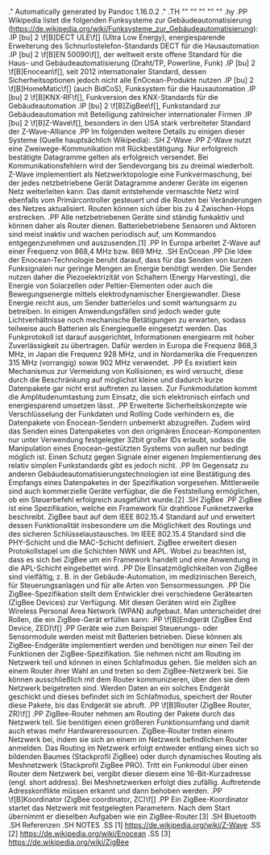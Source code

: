 .\" Automatically generated by Pandoc 1.16.0.2
.\"
.TH "" "" "" "" ""
.hy
.PP
Wikipedia listet die folgenden Funksysteme zur
Gebäudeautomatisierung (https://de.wikipedia.org/wiki/Funksysteme_zur_Gebäudeautomatisierung):
.IP \[bu] 2
\f[B]DECT ULE\f[] (Ultra Low Energy), energiesparende Erweiterung des
Schnurlostelefon\-Standards DECT für die Hausautomation
.IP \[bu] 2
\f[B]EN 50090\f[], der weltweit erste offene Standard für die Haus\- und
Gebäudeautomatisierung (Draht/TP, Powerline, Funk)
.IP \[bu] 2
\f[B]Enocean\f[], seit 2012 internationaler Standard, dessen
Sicherheitsoptionen jedoch nicht alle EnOcean\-Produkte nutzen
.IP \[bu] 2
\f[B]HomeMatic\f[] (auch BidCoS), Funksystem für die Hausautomation
.IP \[bu] 2
\f[B]KNX\-RF\f[], Funkversion des KNX\-Standards für die
Gebäudeautomation
.IP \[bu] 2
\f[B]ZigBee\f[], Funkstandard zur Gebäudeautomation mit Beteiligung
zahlreicher internationaler Firmen
.IP \[bu] 2
\f[B]Z\-Wave\f[], besonders in den USA stark verbreiteter Standard der
Z\-Wave\-Alliance
.PP
Im folgenden weitere Details zu einigen dieser Systeme (Quelle
hauptsächlich Wikipedia):
.SH Z\-Wave
.PP
Z\-Wave nutzt eine Zweiwege\-Kommunikation mit Rückbestätigung.
Nur erfolgreich bestätigte Datagramme gelten als erfolgreich versendet.
Bei Kommunikationsfehlern wird der Sendevorgang bis zu dreimal
wiederholt.
Z\-Wave implementiert als Netzwerktopologie eine Funkvermaschung, bei
der jedes netzbetriebene Gerät Datagramme anderer Geräte im eigenen Netz
weiterleiten kann.
Das damit entstehende vermaschte Netz wird ebenfalls vom
Primärcontroller gesteuert und die Routen bei Veränderungen des Netzes
aktualisiert.
Routen können sich über bis zu 4 Zwischen\-Hops erstrecken.
.PP
Alle netzbetriebenen Geräte sind ständig funkaktiv und können daher als
Router dienen.
Batteriebetriebene Sensoren und Aktoren sind meist inaktiv und wachen
periodisch auf, um Kommandos entgegenzunehmen und auszusenden.[1]
.PP
In Europa arbeitet Z\-Wave auf einer Frequenz von 868,4 MHz bzw.
869 MHz.
.SH EnOcean
.PP
Die Idee der Enocean\-Technologie beruht darauf, dass für das Senden von
kurzen Funksignalen nur geringe Mengen an Energie benötigt werden.
Die Sender nutzen daher die Piezoelektrizität von Schaltern (Energy
Harvesting), die Energie von Solarzellen oder Peltier\-Elementen oder
auch die Bewegungsenergie mittels elektrodynamischer Energiewandler.
Diese Energie reicht aus, um Sender batterielos und somit wartungsarm zu
betreiben.
In einigen Anwendungsfällen sind jedoch weder gute Lichtverhältnisse
noch mechanische Betätigungen zu erwarten, sodass teilweise auch
Batterien als Energiequelle eingesetzt werden.
Das Funkprotokoll ist darauf ausgerichtet, Informationen energiearm mit
hoher Zuverlässigkeit zu übertragen.
Dafür werden in Europa die Frequenz 868,3 MHz, in Japan die Frequenz 928
MHz, und in Nordamerika die Frequenzen 315 MHz (vorrangig) sowie 902 MHz
verwendet.
.PP
Es existiert kein Mechanismus zur Vermeidung von Kollisionen; es wird
versucht, diese durch die Beschränkung auf möglichst kleine und dadurch
kurze Datenpakete gar nicht erst auftreten zu lassen.
Zur Funkmodulation kommt die Amplitudenumtastung zum Einsatz, die sich
elektronisch einfach und energiesparend umsetzen lässt.
.PP
Erweiterte Sicherheitskonzepte wie Verschlüsselung der Funkdaten und
Rolling Code verhindern es, die Datenpakete von Enocean\-Sendern
unbemerkt abzugreifen.
Zudem wird das Senden eines Datenpaketes von den originären
Enocean\-Komponenten nur unter Verwendung festgelegter 32bit großer IDs
erlaubt, sodass die Manipulation eines Enocean\-gestützten Systems von
außen nur bedingt möglich ist.
Einen Schutz gegen Signale einer eigenen Implementierung des relativ
simplen Funkstandards gibt es jedoch nicht.
.PP
Im Gegensatz zu anderen Gebäudeautomatisierungstechnologien ist eine
Bestätigung des Empfangs eines Datenpaketes in der Spezifikation
vorgesehen.
Mittlerweile sind auch kommerzielle Geräte verfügbar, die die
Feststellung ermöglichen, ob ein Steuerbefehl erfolgreich ausgeführt
wurde.[2]
.SH ZigBee
.PP
ZigBee ist eine Spezifikation, welche ein Framework für drahtlose
Funknetzwerke beschreibt.
ZigBee baut auf dem IEEE 802.15.4 Standard auf und erweitert dessen
Funktionalität insbesondere um die Möglichkeit des Routings und des
sicheren Schlüsselaustausches.
Im IEEE 802.15.4 Standard sind die PHY\-Schicht und die MAC\-Schicht
definiert.
ZigBee erweitert diesen Protokollstapel um die Schichten NWK und APL.
Wobei zu beachten ist, dass es sich bei ZigBee um ein Framework handelt
und eine Anwendung in die APL\-Schicht eingebettet wird.
.PP
Die Einsatzmöglichkeiten von ZigBee sind vielfältig, z.
B.
in der Gebäude\-Automation, im medizinischen Bereich, für
Steuerungsanlagen und für alle Arten von Sensormessungen.
.PP
Die ZigBee\-Spezifikation stellt dem Entwickler drei verschiedene
Gerätearten (ZigBee Devices) zur Verfügung.
Mit diesen Geräten wird ein ZigBee Wireless Personal Area Network (WPAN)
aufgebaut.
Man unterscheidet drei Rollen, die ein ZigBee\-Gerät erfüllen kann:
.PP
\f[B]Endgerät (ZigBee End Device, ZED)\f[]
.PP
Geräte wie zum Beispiel Steuerungs\- oder Sensormodule werden meist mit
Batterien betrieben.
Diese können als ZigBee\-Endgeräte implementiert werden und benötigen
nur einen Teil der Funktionen der ZigBee\-Spezifikation.
Sie nehmen nicht am Routing im Netzwerk teil und können in einen
Schlafmodus gehen.
Sie melden sich an einem Router ihrer Wahl an und treten so dem
ZigBee\-Netzwerk bei.
Sie können ausschließlich mit dem Router kommunizieren, über den sie dem
Netzwerk beigetreten sind.
Werden Daten an ein solches Endgerät geschickt und dieses befindet sich
im Schlafmodus, speichert der Router diese Pakete, bis das Endgerät sie
abruft.
.PP
\f[B]Router (ZigBee Router, ZR)\f[]
.PP
ZigBee\-Router nehmen am Routing der Pakete durch das Netzwerk teil.
Sie benötigen einen größeren Funktionsumfang und damit auch etwas mehr
Hardwareressourcen.
ZigBee\-Router treten einem Netzwerk bei, indem sie sich an einem im
Netzwerk befindlichen Router anmelden.
Das Routing im Netzwerk erfolgt entweder entlang eines sich so bildenden
Baumes (Stackprofil ZigBee) oder durch dynamisches Routing als
Meshnetzwerk (Stackprofil ZigBee PRO).
Tritt ein Funkmodul über einen Router dem Netzwerk bei, vergibt dieser
diesem eine 16\-Bit\-Kurzadresse (engl.
short address).
Bei Meshnetzwerken erfolgt dies zufällig.
Auftretende Adresskonflikte müssen erkannt und dann behoben werden.
.PP
\f[B]Koordinator (ZigBee coordinator, ZC)\f[]
.PP
Ein ZigBee\-Koordinator startet das Netzwerk mit festgelegten
Parametern.
Nach dem Start übernimmt er dieselben Aufgaben wie ein
ZigBee\-Router.[3]
.SH Bluetooth
.SH Referenzen
.SH NOTES
.SS [1]
<https://de.wikipedia.org/wiki/Z-Wave>
.SS [2]
<https://de.wikipedia.org/wiki/Enocean>
.SS [3]
<https://de.wikipedia.org/wiki/ZigBee>
